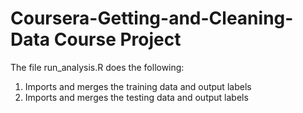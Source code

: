 # Coursera-Getting-and-Cleaning-Data Course Project

The file run_analysis.R does the following:

1. Imports and merges the training data and output labels
2. Imports and merges the testing data and output labels
